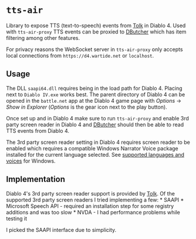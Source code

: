 # `tts-air`

Library to expose TTS (text-to-speech) events from [Tolk](https://github.com/dkager/tolk/) in Diablo 4.
Used with `tts-air-proxy` TTS events can be proxied to [DButcher](https://d4.wartide.net) which has item filtering among other features.

For privacy reasons the WebSocket server in `tts-air-proxy` only accepts local connections from `https://d4.wartide.net` or `localhost`.

## Usage

The DLL `saapi64.dll` requires being in the load path for Diablo 4.
Placing next to `Diablo IV.exe` works best.
The parent directory of Diablo 4 can be opened in the `battle.net` app at the Diablo 4 game page with *Options* -> *Show in Explorer* (*Options* is the gear icon next to the play button).

Once set up and in Diablo 4 make sure to run `tts-air-proxy` and enable 3rd party screen reader in Diablo 4 and [DButcher](d4.wartide.net) should then be able to read TTS events from Diablo 4.

The 3rd party screen reader setting in Diablo 4 requires screen reader to be enabled which requires a compatible Windows Narrator Voice package installed for the current language selected.
See [supported languages and voices](https://support.microsoft.com/en-us/windows/appendix-a-supported-languages-and-voices-4486e345-7730-53da-fcfe-55cc64300f01) for Windows.

## Implementation

Diablo 4's 3rd party screen reader support is provided by [Tolk](https://github.com/dkager/tolk/).
Of the supported 3rd party screen readers I tried implementing a few:
    * SAAPI
    * Microsoft Speech API - required an installation step for some registry additions and was too slow
    * NVDA - I had performance problems while testing it

I picked the SAAPI interface due to simplicity.